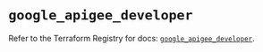 # `google_apigee_developer`

Refer to the Terraform Registry for docs: [`google_apigee_developer`](https://registry.terraform.io/providers/hashicorp/google-beta/6.42.0/docs/resources/google_apigee_developer).
